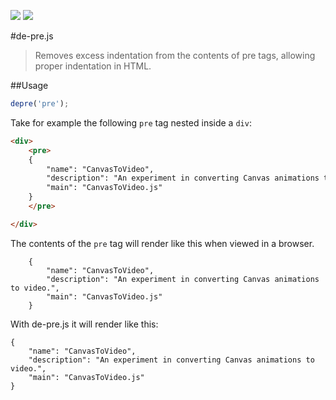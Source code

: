 [![](https://api.travis-ci.org/neogeek/de-pre.js.svg)](https://travis-ci.org/neogeek/de-pre.js) [![](https://david-dm.org/neogeek/de-pre.js/dev-status.svg)](https://david-dm.org/neogeek/de-pre.js/#info=devDependencies)

#de-pre.js

> Removes excess indentation from the contents of pre tags, allowing proper indentation in HTML.

##Usage

```javascript
depre('pre');
```

Take for example the following `pre` tag nested inside a `div`:

```html
<div>
    <pre>
    {
        "name": "CanvasToVideo",
        "description": "An experiment in converting Canvas animations to video.",
        "main": "CanvasToVideo.js"
    }
    </pre>

</div>
```

The contents of the `pre` tag will render like this when viewed in a browser.

```
    {
        "name": "CanvasToVideo",
        "description": "An experiment in converting Canvas animations to video.",
        "main": "CanvasToVideo.js"
    }
```

With de-pre.js it will render like this:

```
{
    "name": "CanvasToVideo",
    "description": "An experiment in converting Canvas animations to video.",
    "main": "CanvasToVideo.js"
}
```
